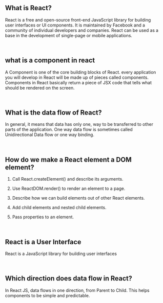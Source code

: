 ## What is React?

React is a free and open-source front-end JavaScript library for building user interfaces or UI components. It is maintained by Facebook and a community of individual developers and companies. React can be used as a base in the development of single-page or mobile applications.

<br>

## what is a component in react

A Component is one of the core building blocks of React. every application you will develop in React will be made up of pieces called components. Components in React basically return a piece of JSX code that tells what should be rendered on the screen.

<br>

## What is the data flow of React?

 In general, it means that data has only one, way to be transferred to other parts of the application. One way data flow is sometimes called Unidirectional Data flow or one way binding.

 <br>

 ## How do we make a React element a DOM element?
 
1. Call React.createElement() and describe its arguments.

2. Use ReactDOM.render() to render an element to a page.

3. Describe how we can build elements out of other React elements.

4. Add child elements and nested child elements.

5. Pass properties to an element.


<br>

## React is a User Interface

React is a JavaScript library for building user interfaces

<br>

## Which direction does data flow in React?

In React JS, data flows in one direction, from Parent to Child. This helps components to be simple and predictable.

